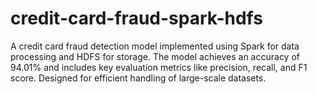 # credit-card-fraud-spark-hdfs
A credit card fraud detection model implemented using Spark for data processing and HDFS for storage. The model achieves an accuracy of 94.01% and includes key evaluation metrics like precision, recall, and F1 score. Designed for efficient handling of large-scale datasets.
